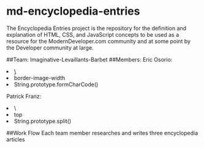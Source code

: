 # md-encyclopedia-entries
The Encyclopedia Entries project is the repository for the definition and explanation of HTML, CSS, and JavaScript concepts to be used as a resource for the ModernDeveloper.com community and at some point by the Developer community at large.

##Team: Imaginative-Levaillants-Barbet
##Members:
Eric Osorio:
   <li><a  href="<tr>.md">\<tr\></a>
   <li>border-image-width
   <li>String.prototype.formCharCode()
   
Patrick Franz:
   <li>\<caption\>
   <li>top
   <li>String.prototype.split()   



##Work Flow
Each team member researches and writes three encyclopedia articles
